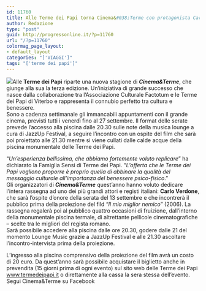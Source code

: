 ```yaml
---
id: 11760
title: Alle Terme dei Papi torna Cinema&#038;Terme con protagonista Carlo Verdone
author: Redazione
type: "post"
guid: http://progressonline.it/?p=11760
url: "/?p=11760"
colormag_page_layout:
- default_layout
categories: "['VIAGGI']"
tags: "['terme dei papi']"
---
```


![](https://progressonline.it/wp-content/uploads/2019/09/veduta-Terme-dei-Papi.jpeg)Alle **Terme dei Papi** riparte una nuova stagione di ***Cinema&amp;Terme***, che giunge alla sua la terza edizione. Un’iniziativa di grande successo che nasce dalla collaborazione tra l’Associazione Culturale Factotum e le Terme dei Papi di Viterbo e rappresenta il connubio perfetto tra cultura e benessere.  
Sono a cadenza settimanale gli immancabili appuntamenti con il grande cinema, previsti tutti i venerdì fino al 27 settembre. Il format delle serate prevede l’accesso alla piscina dalle 20.30 sulle note della musica lounge a cura di JazzUp Festival, a seguire l’incontro con un ospite del film che sarà poi proiettato alle 21.30 mentre si viene cullati dalle calde acque della piscina monumentale delle Terme dei Papi.

“*Un’esperienza bellissima, che abbiamo fortemente voluto replicare*” ha dichiarato la Famiglia Sensi di Terme dei Papi. “*L’offerta che le Terme dei Papi vogliono proporre è proprio quella di abbinare la qualità del messaggio culturale all’importanza del benessere psico-fisico*.”  
Gli organizzatori di ***Cinema&amp;Terme*** quest’anno hanno voluto dedicare l’intera rassegna ad uno dei più grandi attori e registi italiani: **Carlo Verdone**, che sarà l’ospite d’onore della serata del 13 settembre e che incontrerà il pubblico prima della proiezione del fild “*Il mio miglior nemico*” (2006). La rassegna regalerà poi al pubblico quattro occasioni di fruizione, dall’interno della monumentale piscina termale, di altrettante pellicole cinematografiche – scelte tra le migliori del regista romano.  
Sarà possibile accedere alla piscina dalle ore 20.30, godere dalle 21 del momento Lounge Music grazie a JazzUp Festival e alle 21.30 ascoltare l’incontro-intervista prima della proiezione.

L’ingresso alla piscina comprensivo della proiezione del film avrà un costo di 20 euro. Da quest’anno sarà possibile acquistare il biglietto anche in prevendita (15 giorni prima di ogni evento) sul sito web delle Terme dei Papi www.termedeipapi.it o direttamente alla cassa la sera stessa dell’evento.  
Segui Cinema&amp;Terme su Facebook